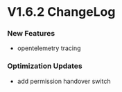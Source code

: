 # V1.6.2 ChangeLog

### New Features
* opentelemetry tracing

### Optimization Updates
* add permission handover switch
